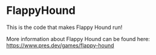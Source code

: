 # FlappyHound

This is the code that makes Flappy Hound run!

More information about Flappy Hound can be found here: https://www.pres.dev/games/flappy-hound
